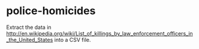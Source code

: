 police-homicides
================

Extract the data in http://en.wikipedia.org/wiki/List_of_killings_by_law_enforcement_officers_in_the_United_States into a CSV file.

